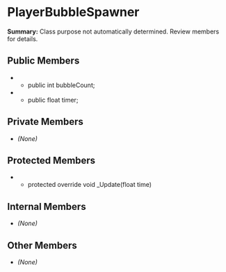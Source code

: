 # PlayerBubbleSpawner

**Summary:** Class purpose not automatically determined. Review members for details.

## Public Members
- - public int bubbleCount;
- - public float timer;

## Private Members
- *(None)*

## Protected Members
- - protected override void _Update(float time)

## Internal Members
- *(None)*

## Other Members
- *(None)*
